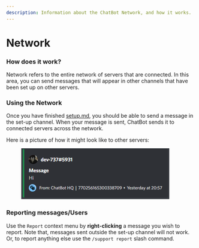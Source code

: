 ```yaml
---
description: Information about the ChatBot Network, and how it works.
---
```


# Network

### How does it work?

Network refers to the entire network of servers that are connected. In this area, you can send messages that will appear in other channels that have been set up on other servers.

### Using the Network

Once you have finished [setup.md](../getting-started/setup.md "mention"), you should be able to send a message in the set-up channel. When your message is sent, ChatBot sends it to connected servers across the network.

&#x20;Here is a picture of how it might look like to other servers:

<figure><img src="../../.gitbook/assets/image (3).png" alt=""><figcaption></figcaption></figure>

### Reporting messages/Users

Use the `Report` context menu by **right-clicking** a message you wish to report. Note that, messages sent outside the set-up channel will not work. Or, to report anything else use the `/support report` slash command.&#x20;
